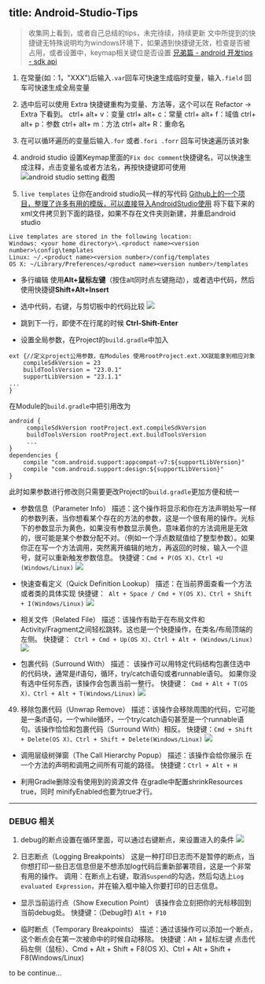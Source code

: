 title: Android-Studio-Tips
---
>收集网上看到，或者自己总结的tips，未完待续，持续更新 
文中所提到的快捷键无特殊说明均为windows环境下，如果遇到快捷键无效，检查是否被占用，或者设置中，keymap相关键位是否设置
[兄弟篇 - android 开发tips - sdk api](http://www.jianshu.com/p/adfa519756b1)


1. 在常量(如：1，"XXX")后输入`.var`回车可快速生成临时变量，输入`.field` 回车可快速生成全局变量 

1. 选中后可以使用 Extra 快捷键重构为变量、方法等，这个可以在 Refactor -> Extra 下看到。
ctrl+ alt+ v：变量
ctrl+ alt+ c：常量
ctrl+ alt+ f：域值
ctrl+ alt+ p：参数
ctrl+ alt+ m：方法
ctrl+ alt+ R：重命名
1. 在可以循环遍历的变量后输入`.for` 或者`.fori .forr` 回车可快速遍历该对象
 
1. android studio 设置Keymap里面的`Fix doc comment`快捷键名，可以快速生成注释，点击变量名或者方法名，再按快捷键即可使用
![android studio setting 截图](http://upload-images.jianshu.io/upload_images/1181400-053142c8e142011e.png?imageMogr2/auto-orient/strip%7CimageView2/2/w/1240)
 
1. `live templates` 让你在android studio风一样的写代码 [Github上的一个项目，整理了许多有用的模版，可以直接导入AndroidStudio使用]( https://github.com/keyboardsurfer/idea-live-templates)
将下载下来的xml文件拷贝到下面的路径，如果不存在文件夹则新建，并重启android studio
```
Live templates are stored in the following location:
Windows: <your home directory>\.<product name><version number>\config\templates
Linux: ~/.<product name><version number>/config/templates
OS X: ~/Library/Preferences/<product name><version number>/templates
```

* 多行编辑 使用**Alt+鼠标左键**（按住alt同时点左键拖动），或者选中代码，然后使用快捷键**Shift+Alt+Insert﻿**
 
* 选中代码，右键，与剪切板中的代码比较 
![](https://camo.githubusercontent.com/98f603e75700d5099ab27205bdf8fc065c272ab2/68747470733a2f2f6c68362e676f6f676c6575736572636f6e74656e742e636f6d2f2d3672446e386b4c375067772f56436c454d31336f594b492f41414141414141414e306f2f4a576964755731705773552f773531392d683236352d6e6f2f33342d636f6d7061726577697468636c6970626f6172642e676966)

* 跳到下一行，即使不在行尾的时候 **Ctrl-Shift-Enter﻿**
 
* 设置全局参数，在Project的`build.gradle`中加入
```
ext {//定义project公用参数，在Modules 使用rootProject.ext.XX就能拿到相应对象
    compileSdkVersion = 23
    buildToolsVersion = "23.0.1"
    supportLibVersion = "23.1.1"
...
}
```
在Module的`build.gradle`中把引用改为
```
android {   
     compileSdkVersion rootProject.ext.compileSdkVersion
     buildToolsVersion rootProject.ext.buildToolsVersion
     ...
}
dependencies { 
    compile "com.android.support:appcompat-v7:${supportLibVersion}"
    compile "com.android.support:design:${supportLibVersion}" 
}
```
此时如果参数进行修改则只需要更改Project的`build.gradle`更加方便和统一

* 参数信息（Parameter Info）
描述：这个操作将显示和你在方法声明处写一样的参数列表，当你想看某个存在的方法的参数，这是一个很有用的操作。光标下的参数显示为黄色，如果没有参数显示黄色，意味着你的方法调用是无效的，很可能是某个参数分配不对。（例如一个浮点数赋值给了整型参数）。如果你正在写一个方法调用，突然离开编辑的地方，再返回的时候，输入一个逗号，就可以重新触发参数信息。
快捷键：`Cmd + P(OS X)、Ctrl +U (Windows/Linux)`
![](http://upload-images.jianshu.io/upload_images/1181400-b56de291add6bb32?imageMogr2/auto-orient/strip)

* 快速查看定义（Quick Definition Lookup）
描述：在当前界面查看一个方法或者类的具体实现 
快捷键：`
Alt + Space / Cmd + Y(OS X)、Ctrl + Shift + I(Windows/Linux)`
![](http://upload-images.jianshu.io/upload_images/1181400-638260362d0bc43d?imageMogr2/auto-orient/strip)
 
*  相关文件（Related File）
描述：该操作有助于在布局文件和Activity/Fragment之间轻松跳转。这也是一个快捷操作，在类名/布局顶端的左侧。
快捷键：`
Ctrl + Cmd + Up(OS X)、Ctrl + Alt + (Windows/Linux)`
![](http://upload-images.jianshu.io/upload_images/1181400-65cf75af3a8d2059?imageMogr2/auto-orient/strip)

* 包裹代码（Surround With）
描述： 该操作可以用特定代码结构包裹住选中的代码块，通常是if语句，循环，try/catch语句或者runnable语句。 
如果你没有选中任何东西，该操作会包裹当前一整行。
快捷键：`
Cmd + Alt + T(OS X)、Ctrl + Alt + T(Windows/Linux)`
![](http://upload-images.jianshu.io/upload_images/1181400-1094ce6c09a435fe?imageMogr2/auto-orient/strip)

49. 移除包裹代码（Unwrap Remove）
描述：该操作会移除周围的代码，它可能是一条if语句，一个while循环，一个try/catch语句甚至是一个runnable语句。该操作恰恰和包裹代码（Surround With）相反。
快捷键：`Cmd + Shift + Delete(OS X)、Ctrl + Shift + Delete(Windows/Linux)`
![](http://upload-images.jianshu.io/upload_images/1181400-24f01ac84b4b82dd?imageMogr2/auto-orient/strip)

* 调用层级树弹窗（The Call Hierarchy Popup）
描述：该操作会给你展示 在一个方法的声明和调用之间所有可能的路径。
快捷键：`Ctrl + Alt + H`

* 利用Gradle删除没有使用到的资源文件
在gradle中配置shrinkResources true，同时 minifyEnabled也要为true才行。

---
### DEBUG 相关
1. debug的断点设置在循环里面，可以通过右键断点，来设置进入的条件 
![](https://camo.githubusercontent.com/c7529147fed09597ed30b559e560ae9e997f9987/68747470733a2f2f6c68362e676f6f676c6575736572636f6e74656e742e636f6d2f2d70396b364a694e4c516d592f5642417765666c726b59492f41414141414141414e58382f67436175666a47626431632f773531342d683236342d6e6f2f32322d636f6e646974696f6e616c627265616b706f696e742e676966)

1. 日志断点（Logging Breakpoints）
 这是一种打印日志而不是暂停的断点，当你想打印一些日志信息但是不想添加log代码后重新部署项目，这是一个非常有用的操作。
调用：在断点上右键，取消`Suspend`的勾选，然后勾选上`Log evaluated Expression`，并在输入框中输入你要打印的日志信息。

*  显示当前运行点（Show Execution Point）
该操作会立刻把你的光标移回到当前debug处。
快捷键：（Debug时) `Alt + F10`

* 临时断点（Temporary Breakpoints）
描述：通过该操作可以添加一个断点，这个断点会在第一次被命中的时候自动移除。
快捷键：Alt + 鼠标左键 点击代码左侧（鼠标）、Cmd + Alt + 
Shift + F8(OS X)、Ctrl + Alt + Shift + F8(Windows/Linux)


to be continue...
